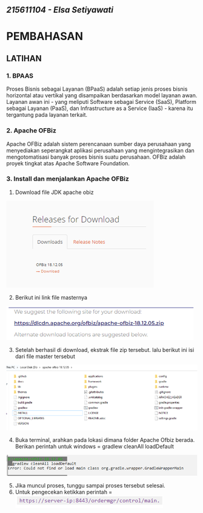 ## _215611104 - Elsa Setiyawati_

# PEMBAHASAN

## LATIHAN

### 1. BPAAS

Proses Bisnis sebagai Layanan (BPaaS) adalah setiap jenis proses bisnis horizontal atau vertikal yang disampaikan berdasarkan model layanan awan. Layanan awan ini - yang meliputi Software sebagai Service (SaaS), Platform sebagai Layanan (PaaS), dan Infrastructure as a Service (IaaS) - karena itu tergantung pada layanan terkait.

### 2. Apache OFBiz

Apache OFBiz adalah sistem perencanaan sumber daya perusahaan yang menyediakan seperangkat aplikasi perusahaan yang mengintegrasikan dan mengotomatisasi banyak proses bisnis suatu perusahaan. OFBiz adalah proyek tingkat atas Apache Software Foundation.

### 3. Install dan menjalankan Apache OFBiz

1. Download file JDK apache obiz

![20](images/1.png)

2. Berikut ini link file masternya

![20](images/2.png)

3. Setelah berhasil di download, ekstrak file zip tersebut. lalu berikut ini isi dari file master tersebut

![20](images/3.png)

4. Buka terminal, arahkan pada lokasi dimana folder Apache Ofbiz berada. Berikan perintah untuk windows = gradlew cleanAll loadDefault

![20](images/4.png)

5. Jika muncul proses, tunggu sampai proses tersebut selesai.
6. Untuk pengecekan ketikkan perintah =
   ![20](images/5.png)
